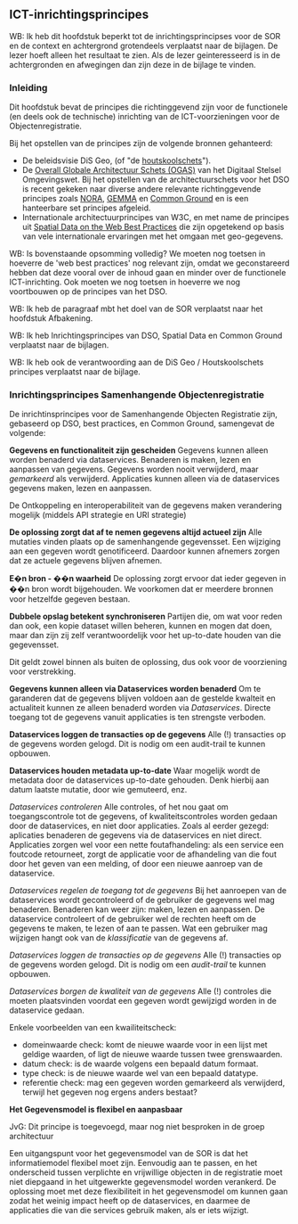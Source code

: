 ## ICT-inrichtingsprincipes

<p class='note'>
     WB: Ik heb dit hoofdstuk beperkt tot de inrichtingsprincipses voor de SOR en de context en achtergrond grotendeels verplaatst naar de bijlagen. De lezer hoeft alleen het resultaat te zien. Als de lezer geinteresseerd is in de achtergronden en afwegingen dan zijn deze in de bijlage te vinden.
</p>

### Inleiding

Dit hoofdstuk bevat de principes die richtinggevend zijn voor de functionele (en deels ook de technische) inrichting van de ICT-voorzieningen voor de Objectenregistratie. 

Bij het opstellen van de principes zijn de volgende bronnen gehanteerd:
- De beleidsvisie DiS Geo, (of "de [houtskoolschets](https://www.geobasisregistraties.nl/basisregistraties/documenten/publicatie/2020/06/15/dis-online-als-stroom-uit-het-stopcontact)").
- De [Overall Globale Architectuur Schets (OGAS)](https://aandeslagmetdeomgevingswet.nl/publish/library/219/dso_-_gas_-_overall_gas_1.pdf) van het Digitaal Stelsel Omgevingswet. Bij het opstellen van de architectuurschets voor het DSO is recent gekeken naar diverse andere relevante richtinggevende principes zoals [NORA](#basisprincipes-nora), [GEMMA](#inrichtingsprincipes-gemma) en [Common Ground](#inrichtingsprincipes-common-ground) en is een hanteerbare set principes afgeleid.
- Internationale architectuurprincipes van W3C, en met name  de principes uit [Spatial Data on the Web Best Practices](https://www.w3.org/TR/sdw-bp/#bp-summary) die zijn opgetekend op basis van vele internationale ervaringen met het omgaan met geo-gegevens. 

<p class='note'>
     WB: Is bovenstaande opsomming volledig? We moeten nog toetsen in hoeverre de 'web best practices' nog relevant zijn, omdat we geconstareerd hebben dat deze vooral over de inhoud gaan en minder over de functionele ICT-inrichting. Ook moeten we nog toetsen in hoeverre we nog voortbouwen op de principes van het DSO.
</p>

<p class='note'>
     WB: Ik heb de paragraaf mbt het doel van de SOR verplaatst naar het hoofdstuk Afbakening.
</p>

<p class='note'>
     WB: Ik heb Inrichtingsprincipes van DSO, Spatial Data en Common Ground verplaatst naar de bijlagen.
</p>

<p class='note'>
    WB: Ik heb ook de verantwoording aan de DiS Geo / Houtskoolschets principes verplaatst naar de bijlage. 
</p>


### Inrichtingsprincipes Samenhangende Objectenregistratie

De inrichtinsprincipes voor de Samenhangende Objecten Registratie zijn, gebaseerd op DSO, best practices, en Common Ground, samengevat de volgende:

**Gegevens en functionaliteit zijn gescheiden**
Gegevens kunnen alleen worden benaderd via dataservices. Benaderen is maken, lezen en aanpassen van gegevens.
Gegevens worden nooit verwijderd, maar *gemarkeerd* als verwijderd.
Applicaties kunnen alleen via de dataservices gegevens maken, lezen en aanpassen.  

De Ontkoppeling en interoperabiliteit van de gegevens maken verandering mogelijk (middels API strategie en URI strategie)

**De oplossing zorgt dat af te nemen gegevens altijd actueel zijn**
Alle mutaties vinden plaats op de samenhangende gegevensset. Een wijziging aan een gegeven wordt genotificeerd. Daardoor kunnen afnemers zorgen dat ze actuele gegevens blijven afnemen.

**E�n bron - ��n waarheid**
De oplossing zorgt ervoor dat ieder gegeven in ��n bron wordt bijgehouden. We voorkomen dat er meerdere bronnen voor hetzelfde gegeven bestaan. 

**Dubbele opslag betekent synchroniseren**
Partijen die, om wat voor reden dan ook, een kopie dataset willen beheren, kunnen en mogen dat doen, maar dan zijn zij zelf verantwoordelijk voor het up-to-date houden van die gegevensset.  

Dit geldt zowel binnen als buiten de oplossing, dus ook voor de voorziening voor verstrekking.

**Gegevens kunnen alleen via Dataservices worden benaderd**
Om te garanderen dat de gegevens blijven voldoen aan de gestelde kwalteit en actualiteit kunnen ze alleen benaderd 
worden via *Dataservices*. Directe toegang tot de gegevens vanuit applicaties is ten strengste verboden.  

**Dataservices loggen de transacties op de gegevens**
Alle (!) transacties op de gegevens worden gelogd. Dit is nodig om een audit-trail te kunnen opbouwen.

**Dataservices houden metadata up-to-date**
Waar mogelijk wordt de metadata door de dataservices up-to-date gehouden. Denk hierbij aan datum laatste mutatie, door wie gemuteerd, enz.

*Dataservices controleren*
Alle controles, of het nou gaat om toegangscontrole tot de gegevens, of kwaliteitscontroles worden gedaan door
de dataservices, en niet door applicaties. Zoals al eerder gezegd: aplicaties benaderen de gegevens via de dataservices en niet direct.
Applicaties zorgen wel voor een nette foutafhandeling: als een service een foutcode retourneet, zorgt de applicatie
voor de afhandeling van die fout door het geven van een melding, of door een nieuwe aanroep van de dataservice.

*Dataservices regelen de toegang tot de gegevens*
Bij het aanroepen van de dataservices wordt gecontroleerd of de gebruiker de gegevens wel mag benaderen.
Benaderen kan weer zijn: maken, lezen en aanpassen. De dataservice controleert of de gebruiker wel de rechten
heeft om de gegevens te maken, te lezen of aan te passen. Wat een gebruiker mag wijzigen hangt ook van de *klassificatie*
van de gegevens af. 

*Dataservices loggen de transacties op de gegevens*
Alle (!) transacties op de gegevens worden gelogd. Dit is nodig om een *audit-trail* te kunnen opbouwen.

*Dataservices borgen de kwaliteit van de gegevens*
Alle (!) controles die moeten plaatsvinden voordat een gegeven wordt gewijzigd worden in de dataservice gedaan.  

Enkele voorbeelden van een kwailiteitscheck: 
- domeinwaarde check: komt de nieuwe waarde voor in een lijst met geldige waarden, of ligt de nieuwe waarde tussen twee grenswaarden.
- datum check: is de waarde volgens een bepaald datum formaat.
- type check: is de nieuwe waarde wel van een bepaald datatype.
- referentie check: mag een gegeven worden gemarkeerd als verwijderd, terwijl het gegeven nog ergens anders bestaat? 

**Het Gegevensmodel is flexibel en aanpasbaar**  

<p class='note'>
     JvG: Dit principe is toegevoegd, maar nog niet besproken in de groep architectuur 
</p>
Een uitgangspunt voor het gegevensmodel van de SOR is dat het informatiemodel flexibel moet zijn. Eenvoudig aan te passen, en het onderscheid tussen verplichte en vrijwillige objecten in de registratie moet niet diepgaand in het uitgewerkte gegevensmodel worden verankerd.  
De oplossing moet met deze flexibiliteit in het gegevensmodel om kunnen gaan zodat het weinig impact heeft op de dataservices, en daarmee de applicaties die van die services gebruik maken, als er iets wijzigt. 



